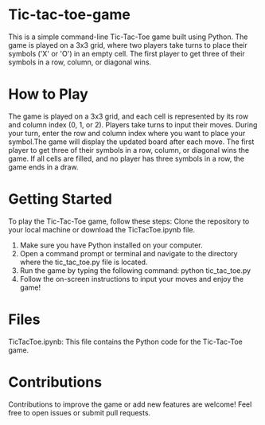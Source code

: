# Tic-tac-toe-game
This is a simple command-line Tic-Tac-Toe game built using Python. The game is played on a 3x3 grid, where two players take turns to place their symbols ('X' or 'O') in an empty cell. The first player to get three of their symbols in a row, column, or diagonal wins.

# How to Play
The game is played on a 3x3 grid, and each cell is represented by its row and column index (0, 1, or 2). Players take turns to input their moves. During your turn, enter the row and column index where you want to place your symbol.The game will display the updated board after each move. The first player to get three of their symbols in a row, column, or diagonal wins the game. If all cells are filled, and no player has three symbols in a row, the game ends in a draw.
# Getting Started

To play the Tic-Tac-Toe game, follow these steps:
Clone the repository to your local machine or download the TicTacToe.ipynb file.
1. Make sure you have Python installed on your computer.
2. Open a command prompt or terminal and navigate to the directory where the tic_tac_toe.py file is located.
3. Run the game by typing the following command: python tic_tac_toe.py
4. Follow the on-screen instructions to input your moves and enjoy the game!

# Files
TicTacToe.ipynb: This file contains the Python code for the Tic-Tac-Toe game.
# Contributions
Contributions to improve the game or add new features are welcome! Feel free to open issues or submit pull requests.
